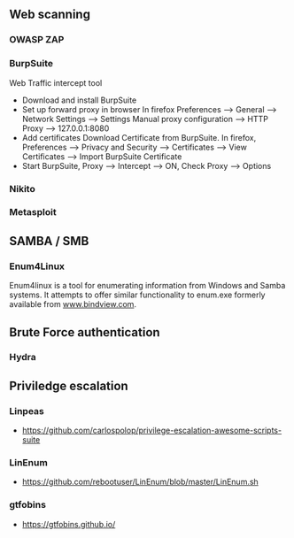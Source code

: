 ## Web scanning

### OWASP ZAP

### BurpSuite 
Web Traffic intercept tool
- Download and install BurpSuite
- Set up forward proxy in browser
  In firefox Preferences --> General --> Network Settings --> Settings
  Manual proxy configuration --> HTTP Proxy --> 127.0.0.1:8080
- Add certificates
  Download Certificate from BurpSuite.
  In firefox, Preferences --> Privacy and Security --> Certificates --> View Certificates --> Import BurpSuite Certificate
- Start BurpSuite, Proxy --> Intercept --> ON, Check Proxy --> Options

### Nikito

### Metasploit

## SAMBA / SMB
### Enum4Linux
Enum4linux is a tool for enumerating information from Windows and Samba systems. It attempts to offer similar functionality to enum.exe formerly available from www.bindview.com.

## Brute Force authentication

### Hydra

## Priviledge escalation
### Linpeas 
- https://github.com/carlospolop/privilege-escalation-awesome-scripts-suite
### LinEnum
- https://github.com/rebootuser/LinEnum/blob/master/LinEnum.sh
### gtfobins
- https://gtfobins.github.io/
